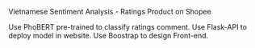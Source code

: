 Vietnamese Sentiment Analysis - Ratings Product on Shopee

Use PhoBERT pre-trained to classify ratings comment.
Use Flask-API to deploy model in website.
Use Boostrap to design Front-end.

